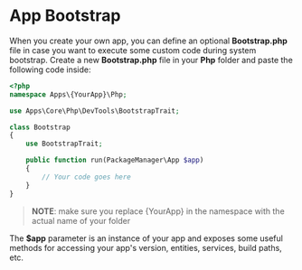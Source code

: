 # App Bootstrap

When you create your own app, you can define an optional **Bootstrap.php** file in case you want to execute some custom code during system bootstrap. Create a new **Bootstrap.php** file in your **Php** folder and paste the following code inside:

```php
<?php
namespace Apps\{YourApp}\Php;

use Apps\Core\Php\DevTools\BootstrapTrait;

class Bootstrap
{
    use BootstrapTrait;

    public function run(PackageManager\App $app)
    {
        // Your code goes here
    }
}
```

> **NOTE**: make sure you replace {YourApp} in the namespace with the actual name of your folder

The **$app** parameter is an instance of your app and exposes some useful methods for accessing your app's version, entities, services, build paths, etc.


